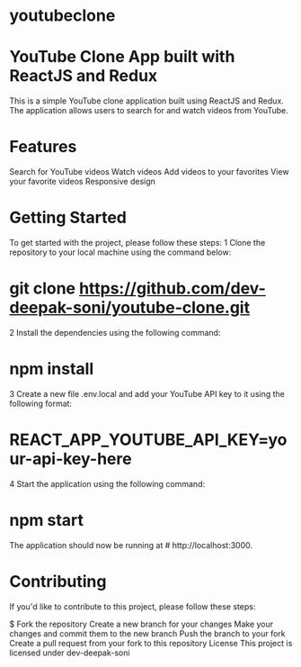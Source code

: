 # youtubeclone
# YouTube Clone App built with ReactJS and Redux
This is a simple YouTube clone application built using ReactJS and Redux. The application allows users to search for and watch videos from YouTube.

# Features
Search for YouTube videos
Watch videos
Add videos to your favorites
View your favorite videos
Responsive design
# Getting Started
To get started with the project, please follow these steps:
1 Clone the repository to your local machine using the command below:

# git clone https://github.com/dev-deepak-soni/youtube-clone.git
2 Install the dependencies using the following command:
# npm install
3 Create a new file .env.local and add your YouTube API key to it using the following format:
# REACT_APP_YOUTUBE_API_KEY=your-api-key-here
4 Start the application using the following command:
# npm start
The application should now be running at # http://localhost:3000.

# Contributing
If you'd like to contribute to this project, please follow these steps:

$ Fork the repository
Create a new branch for your changes
Make your changes and commit them to the new branch
Push the branch to your fork
Create a pull request from your fork to this repository
License
This project is licensed under dev-deepak-soni



